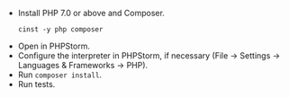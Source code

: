 - Install PHP 7.0 or above and Composer.
    ```
    cinst -y php composer
    ```
- Open in PHPStorm.
- Configure the interpreter in PHPStorm, if necessary (File -> Settings -> Languages & Frameworks -> PHP).
- Run `composer install`.
- Run tests.
